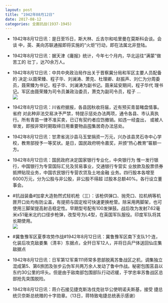 ```yaml
---
layout: post
title: "1942年08月12日"
date: 2017-08-12
categories: 全面抗战(1937-1945)
---
```


<meta name="referrer" content="no-referrer" />

- 1942年8月12日讯：是日至15日，斯大林、丘吉尔和哈里曼在莫斯科会谈。会谈 中，英、美向苏联通报即将实施的“火炬”行动，即在法属北非登陆。 

- 1942年8月12日讯：据天津《庸报》统计，今年七个月内，华北运往“满蒙”做苦工的 壮丁，达70余万人。 

- 1942年8月12日讯：中共中央政治局作出关于晋察冀分局和军区主要人员配备的 决定:以聂荣臻、程子华、刘澜涛、萧克、杜理卿、赵振声、刘仁为分周委 员，聂荣臻为书记，程子华、刘澜涛为副书记。聂来延安期间，程子华代 理书记。军区由聂荣臻为司令员兼政治委员，萧克为副司令员，程子 ... <br/><img src="https://wx1.sinaimg.cn/large/aca367d8ly1fih6xj8a1bj20c80ayglp.jpg" />

- 1942年8月12日讯：川省府据报，各县因秋收将届，近有预买青苗睹盘情事。省府 对此种非法交易决予严禁，特提示惩处办法两项，通令各县、市认真执 行。所有青苗一律不准买卖，已订有契约者应饬撤销。如违一经査出， 或被人举发，即按非常时期取缔日用重要物品囤集居奇办法惩处。 

- 1942年8月12日讯：甘肃省洮沙县马玉堂捐资一万元，兴办该县灵石寺中心学校，教育部授予一等奖状。是日，国民政府明令嘉奖，并颁“热心教育”匾额一方。 

- 1942年8月12日讯：国民政府决定国家银行专业化，中央银行为 惟一发行银行，中国银行为专营国际汇兑及贸易事业，交通银行专营实 业放款及股票债券抵押贴现业务，中国农民银行专营农贷及土地金融 业务。四行股本各增至6000万元，分为公股与非公股，非公股不得超 过股本总额40%。各行设立董事会。 

- #抗战装备#加拿大造勃然式轻机枪（三）：该枪供弹口、抛壳口、拉机柄等机匣开口处均有防尘盖，有提把与固定栓可快速更换枪管。除采用两脚架，也可使用三脚架提高射击稳定性。早期型号配有100发弹鼓。战后改为发射7.62毫米x51毫米北约口径步枪弹，改型号为L4型，在英国军队服役。印度军队将其长期使用。 <br/><img src="https://wx4.sinaimg.cn/large/aca367d8ly1figplhms9oj20gd1p3to7.jpg" />

- #冀鲁豫军区夏季攻势作战#1942年8月12日讯：冀鲁豫军区南下支队1个连，化装后攻克敌娄集（清丰）东据点，全歼日军12人，并将日兵尸体送回仙庄集敌据点 

- 1942年8月12日讯：日军第12军乘111师常多恩部脱离苏鲁战区之机，调集独立混成第5、第6旅团及张步云伪军共两万余人发动了鲁中作战。秘密包围莒县以东约30公里的坪头。但是由于敌南部包围部队行动迟缓，于学忠率苏鲁战区总部抢先突围脱险。 

- 1942年8月12日讯：蒋介石接见捷克斯洛伐克驻华公使明诺夫斯基，接受 捷总统贝奈斯总统赠的十字勋章。（13日，蒋特致电捷总统表示感谢） 

